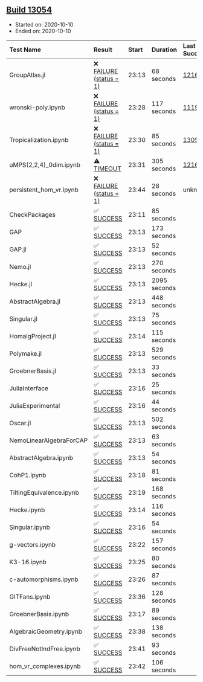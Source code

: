 ## [Build 13054](https://oscarci.mathematik.uni-kl.de/job/oscar/13054/)

* Started on: 2020-10-10
* Ended on: 2020-10-10

| Test Name    | Result | Start | Duration | Last Success | First Failure |
|:-------------|:-------|:------|:---------|:-------------|:--------------|
| GroupAtlas.jl | ❌ [FAILURE (status = 1)](https://oscarci.mathematik.uni-kl.de/job/oscar/13054/artifact/logs/build-13054/GroupAtlas.jl.log) | 23:13 | 68 seconds | [12167](https://oscarci.mathematik.uni-kl.de/job/oscar/12167/) | [12168](https://oscarci.mathematik.uni-kl.de/job/oscar/12168/) |
| wronski-poly.ipynb | ❌ [FAILURE (status = 1)](https://oscarci.mathematik.uni-kl.de/job/oscar/13054/artifact/logs/build-13054/wronski-poly.ipynb.log) | 23:28 | 117 seconds | [11192](https://oscarci.mathematik.uni-kl.de/job/oscar/11192/) | [11193](https://oscarci.mathematik.uni-kl.de/job/oscar/11193/) |
| Tropicalization.ipynb | ❌ [FAILURE (status = 1)](https://oscarci.mathematik.uni-kl.de/job/oscar/13054/artifact/logs/build-13054/Tropicalization.ipynb.log) | 23:30 | 85 seconds | [13052](https://oscarci.mathematik.uni-kl.de/job/oscar/13052/) | [13053](https://oscarci.mathematik.uni-kl.de/job/oscar/13053/) |
| uMPS(2,2,4)_0dim.ipynb | ⚠ [TIMEOUT](https://oscarci.mathematik.uni-kl.de/job/oscar/13054/artifact/logs/build-13054/uMPS-2-2-4-_0dim.ipynb.log) | 23:31 | 305 seconds | [12167](https://oscarci.mathematik.uni-kl.de/job/oscar/12167/) | [12168](https://oscarci.mathematik.uni-kl.de/job/oscar/12168/) |
| persistent_hom_vr.ipynb | ❌ [FAILURE (status = 1)](https://oscarci.mathematik.uni-kl.de/job/oscar/13054/artifact/logs/build-13054/persistent_hom_vr.ipynb.log) | 23:44 | 28 seconds | unknown | unknown |
| CheckPackages | ✅ [SUCCESS](https://oscarci.mathematik.uni-kl.de/job/oscar/13054/artifact/logs/build-13054/CheckPackages.log) | 23:11 | 85 seconds |  |  |
| GAP | ✅ [SUCCESS](https://oscarci.mathematik.uni-kl.de/job/oscar/13054/artifact/logs/build-13054/GAP.log) | 23:13 | 173 seconds |  |  |
| GAP.jl | ✅ [SUCCESS](https://oscarci.mathematik.uni-kl.de/job/oscar/13054/artifact/logs/build-13054/GAP.jl.log) | 23:13 | 52 seconds |  |  |
| Nemo.jl | ✅ [SUCCESS](https://oscarci.mathematik.uni-kl.de/job/oscar/13054/artifact/logs/build-13054/Nemo.jl.log) | 23:13 | 270 seconds |  |  |
| Hecke.jl | ✅ [SUCCESS](https://oscarci.mathematik.uni-kl.de/job/oscar/13054/artifact/logs/build-13054/Hecke.jl.log) | 23:13 | 2095 seconds |  |  |
| AbstractAlgebra.jl | ✅ [SUCCESS](https://oscarci.mathematik.uni-kl.de/job/oscar/13054/artifact/logs/build-13054/AbstractAlgebra.jl.log) | 23:13 | 448 seconds |  |  |
| Singular.jl | ✅ [SUCCESS](https://oscarci.mathematik.uni-kl.de/job/oscar/13054/artifact/logs/build-13054/Singular.jl.log) | 23:13 | 75 seconds |  |  |
| HomalgProject.jl | ✅ [SUCCESS](https://oscarci.mathematik.uni-kl.de/job/oscar/13054/artifact/logs/build-13054/HomalgProject.jl.log) | 23:14 | 115 seconds |  |  |
| Polymake.jl | ✅ [SUCCESS](https://oscarci.mathematik.uni-kl.de/job/oscar/13054/artifact/logs/build-13054/Polymake.jl.log) | 23:13 | 529 seconds |  |  |
| GroebnerBasis.jl | ✅ [SUCCESS](https://oscarci.mathematik.uni-kl.de/job/oscar/13054/artifact/logs/build-13054/GroebnerBasis.jl.log) | 23:13 | 33 seconds |  |  |
| JuliaInterface | ✅ [SUCCESS](https://oscarci.mathematik.uni-kl.de/job/oscar/13054/artifact/logs/build-13054/JuliaInterface.log) | 23:16 | 25 seconds |  |  |
| JuliaExperimental | ✅ [SUCCESS](https://oscarci.mathematik.uni-kl.de/job/oscar/13054/artifact/logs/build-13054/JuliaExperimental.log) | 23:16 | 44 seconds |  |  |
| Oscar.jl | ✅ [SUCCESS](https://oscarci.mathematik.uni-kl.de/job/oscar/13054/artifact/logs/build-13054/Oscar.jl.log) | 23:13 | 502 seconds |  |  |
| NemoLinearAlgebraForCAP | ✅ [SUCCESS](https://oscarci.mathematik.uni-kl.de/job/oscar/13054/artifact/logs/build-13054/NemoLinearAlgebraForCAP.log) | 23:13 | 63 seconds |  |  |
| AbstractAlgebra.ipynb | ✅ [SUCCESS](https://oscarci.mathematik.uni-kl.de/job/oscar/13054/artifact/logs/build-13054/AbstractAlgebra.ipynb.log) | 23:13 | 54 seconds |  |  |
| CohP1.ipynb | ✅ [SUCCESS](https://oscarci.mathematik.uni-kl.de/job/oscar/13054/artifact/logs/build-13054/CohP1.ipynb.log) | 23:18 | 81 seconds |  |  |
| TiltingEquivalence.ipynb | ✅ [SUCCESS](https://oscarci.mathematik.uni-kl.de/job/oscar/13054/artifact/logs/build-13054/TiltingEquivalence.ipynb.log) | 23:19 | 168 seconds |  |  |
| Hecke.ipynb | ✅ [SUCCESS](https://oscarci.mathematik.uni-kl.de/job/oscar/13054/artifact/logs/build-13054/Hecke.ipynb.log) | 23:14 | 116 seconds |  |  |
| Singular.ipynb | ✅ [SUCCESS](https://oscarci.mathematik.uni-kl.de/job/oscar/13054/artifact/logs/build-13054/Singular.ipynb.log) | 23:16 | 54 seconds |  |  |
| g-vectors.ipynb | ✅ [SUCCESS](https://oscarci.mathematik.uni-kl.de/job/oscar/13054/artifact/logs/build-13054/g-vectors.ipynb.log) | 23:22 | 157 seconds |  |  |
| K3-16.ipynb | ✅ [SUCCESS](https://oscarci.mathematik.uni-kl.de/job/oscar/13054/artifact/logs/build-13054/K3-16.ipynb.log) | 23:25 | 80 seconds |  |  |
| c-automorphisms.ipynb | ✅ [SUCCESS](https://oscarci.mathematik.uni-kl.de/job/oscar/13054/artifact/logs/build-13054/c-automorphisms.ipynb.log) | 23:26 | 87 seconds |  |  |
| GITFans.ipynb | ✅ [SUCCESS](https://oscarci.mathematik.uni-kl.de/job/oscar/13054/artifact/logs/build-13054/GITFans.ipynb.log) | 23:36 | 128 seconds |  |  |
| GroebnerBasis.ipynb | ✅ [SUCCESS](https://oscarci.mathematik.uni-kl.de/job/oscar/13054/artifact/logs/build-13054/GroebnerBasis.ipynb.log) | 23:17 | 89 seconds |  |  |
| AlgebraicGeometry.ipynb | ✅ [SUCCESS](https://oscarci.mathematik.uni-kl.de/job/oscar/13054/artifact/logs/build-13054/AlgebraicGeometry.ipynb.log) | 23:38 | 138 seconds |  |  |
| DivFreeNotIndFree.ipynb | ✅ [SUCCESS](https://oscarci.mathematik.uni-kl.de/job/oscar/13054/artifact/logs/build-13054/DivFreeNotIndFree.ipynb.log) | 23:41 | 93 seconds |  |  |
| hom_vr_complexes.ipynb | ✅ [SUCCESS](https://oscarci.mathematik.uni-kl.de/job/oscar/13054/artifact/logs/build-13054/hom_vr_complexes.ipynb.log) | 23:42 | 106 seconds |  |  |
